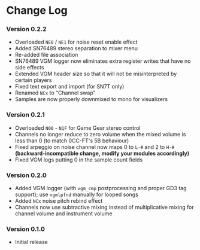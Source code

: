 # Change Log

### Version 0.2.2

- Overloaded `NE0` / `NE1` for noise reset enable effect
- Added SN76489 stereo separation to mixer menu
- Re-added file association
- SN76489 VGM logger now eliminates extra register writes that have no side effects
- Extended VGM header size so that it will not be misinterpreted by certain players
- Fixed text export and import (for SN7T only)
- Renamed `NCx` to "Channel swap"
- Samples are now properly downmixed to mono for visualizers

### Version 0.2.1

- Overloaded `N00` - `N1F` for Game Gear stereo control
- Channels no longer reduce to zero volume when the mixed volume is less than 0 (to match 0CC-FT's 5B behaviour)
- Fixed arpeggio on noise channel now maps 0 to `L-#` and 2 to `H-#` **(backward-incompatible change, modify your modules accordingly)**
- Fixed VGM logs putting 0 in the sample count fields

### Version 0.2.0

- Added VGM logger (with `vgm_cmp` postprocessing and proper GD3 tag support); use `vgmlpfnd` manually for looped songs
- Added `NCx` noise pitch rebind effect
- Channels now use subtractive mixing instead of multiplicative mixing for channel volume and instrument volume

### Version 0.1.0

- Initial release
